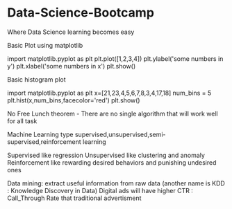 # Data-Science-Bootcamp
Where Data Science learning becomes easy

Basic Plot using matplotlib

import matplotlib.pyplot as plt 
plt.plot([1,2,3,4])
plt.ylabel('some numbers in y')
plt.xlabel('some numbers in x')
plt.show()

Basic histogram plot

import matplotlib.pyplot as plt
x=[21,23,4,5,6,7,8,3,4,17,18]
num_bins = 5
plt.hist(x,num_bins,facecolor='red')
plt.show()

No Free Lunch theorem - There are no single algorithm that will work well for all task

Machine Learning type supervised,unsupervised,semi-supervised,reinforcement learning

Supervised like regression
Unsupervised like clustering and anomaly
Reinforcement like rewarding desired behaviors and punishing undesired ones

Data mining: extract useful information from raw data (another name is KDD : Knowledge Discovery in Data)
Digital ads will have higher CTR : Call_Through Rate that traditional advertisment











